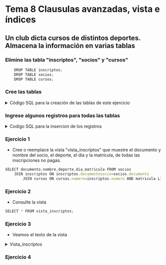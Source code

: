 # Tema 8 Clausulas avanzadas, vista e índices

## Un club dicta cursos de distintos deportes. Almacena la información en varias tablas

### Elimine las tabla "inscriptos", "socios" y "cursos"

```js
    DROP TABLE inscriptos;
    DROP TABLE socios;
    DROP TABLE cursos;
```

### Cree las tablas

<details>
  <summary>Código SQL para la creación de las tablas de este ejercicio</summary>

  ```js
   RCREATE TABLE socios(
    documento CHAR(8) NOT NULL,
    nombre VARCHAR2(40),
    domicilio VARCHAR2(30),
    CONSTRAINT PK_socios_documento
     PRIMARY KEY (documento)
   );

   RCREATE TABLE cursos(
    numero NUMBER(2),
    deporte VARCHAR2(20),
    dia VARCHAR2(15),
    CONSTRAINT CK_inscriptos_dia check (dia in('lunes','martes','miercoles',  'jueves','viernes','sabado')),
    profesor VARCHAR2(20),
    CONSTRAINT PK_cursos_numero
     PRIMARY KEY (numero)
   );

   RCREATE TABLE inscriptos(
    documentosocio CHAR(8) NOT NULL,
    numero NUMBER(2) NOT NULL,
    matricula CHAR(1),
    CONSTRAINT PK_inscriptos_documento_numero
     PRIMARY KEY (documentosocio,numero),
    CONSTRAINT FK_inscriptos_documento
     FOREIGN KEY (documentosocio)
     REFERENCES socios(documento),
    CONSTRAINT FK_inscriptos_numero
     FOREIGN KEY (numero)
     REFERENCES cursos(numero)
    );
  ```
</details>

### Ingrese algunos registros para todas las tablas

<details>
  <summary>Codigo SQL para la insercion de los registros</summary>
  
```js
 INSERT INTO socios VALUES('30000000','Fabian Fuentes','Caseros 987');
 INSERT INTO socios VALUES('31111111','Gaston Garcia','Guemes 65');
 INSERT INTO socios VALUES('32222222','Hector Huerta','Sucre 534');
 INSERT INTO socios VALUES('33333333','Ines Irala','Bulnes 345');

 INSERT INTO cursos VALUES(1,'tenis','lunes','Ana Acosta');
 INSERT INTO cursos VALUES(2,'tenis','martes','Ana Acosta');
 INSERT INTO cursos VALUES(3,'natacion','miercoles','Ana Acosta');
 INSERT INTO cursos VALUES(4,'natacion','jueves','Carlos Caseres');
 INSERT INTO cursos VALUES(5,'futbol','sabado','Pedro Perez');
 INSERT INTO cursos VALUES(6,'futbol','lunes','Pedro Perez');
 INSERT INTO cursos VALUES(7,'basquet','viernes','Pedro Perez');

 INSERT INTO inscriptos VALUES('30000000',1,'s');
 INSERT INTO inscriptos VALUES('30000000',3,'n');
 INSERT INTO inscriptos VALUES('30000000',6,NULL);
 INSERT INTO inscriptos VALUES('31111111',1,'s');
 INSERT INTO inscriptos VALUES('31111111',4,'s');
 INSERT INTO inscriptos VALUES('32222222',1,'s');
 INSERT INTO inscriptos VALUES('32222222',7,'s');
```
</details>

### Ejercicio 1

- Cree o reemplace la vista "vista_inscriptos" que muestre el documento y nombre del socio, el deporte, el día y la matrícula, de todas las inscripciones no pagas.

```js
SELECT documento,nombre,deporte,dia,matricula FROM socios 
    JOIN inscriptos ON inscriptos.documentosocio=socios.documento 
        JOIN cursos ON cursos.numero=inscriptos.numero AND matricula LIKE 'n';
```

### Ejercicio 2

- Consulte la vista

```js
SELECT * FROM vista_inscriptos;
```


### Ejercicio 3

- Veamos el texto de la vista

<details>
<summary>Vista_inscriptos</summary>

  ![imagen](https://user-images.githubusercontent.com/23047899/54749921-5b65e600-4bd6-11e9-8826-a010d84c3ff6.png)
</details>

### Ejercicio 4

